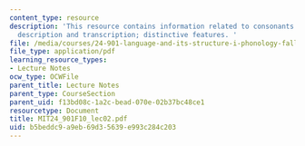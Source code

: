 ```yaml
---
content_type: resource
description: 'This resource contains information related to consonants: articulatory
  description and transcription; distinctive features. '
file: /media/courses/24-901-language-and-its-structure-i-phonology-fall-2010/b5beddc9a9eb69d35639e993c284c203_MIT24_901F10_lec02.pdf
file_type: application/pdf
learning_resource_types:
- Lecture Notes
ocw_type: OCWFile
parent_title: Lecture Notes
parent_type: CourseSection
parent_uid: f13bd08c-1a2c-bead-070e-02b37bc48ce1
resourcetype: Document
title: MIT24_901F10_lec02.pdf
uid: b5beddc9-a9eb-69d3-5639-e993c284c203
---
```

